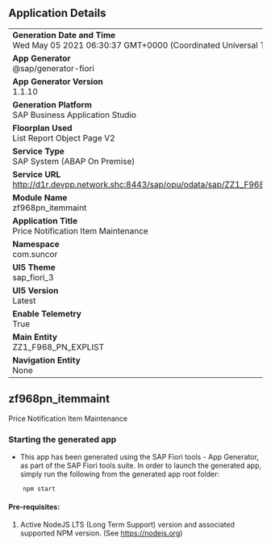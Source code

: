 ## Application Details
|               |
| ------------- |
|**Generation Date and Time**<br>Wed May 05 2021 06:30:37 GMT+0000 (Coordinated Universal Time)|
|**App Generator**<br>@sap/generator-fiori|
|**App Generator Version**<br>1.1.10|
|**Generation Platform**<br>SAP Business Application Studio|
|**Floorplan Used**<br>List Report Object Page V2|
|**Service Type**<br>SAP System (ABAP On Premise)|
|**Service URL**<br>http://d1r.devpp.network.shc:8443/sap/opu/odata/sap/ZZ1_F968_PN_EXPLIST_CDS/
|**Module Name**<br>zf968pn_itemmaint|
|**Application Title**<br>Price Notification Item Maintenance|
|**Namespace**<br>com.suncor|
|**UI5 Theme**<br>sap_fiori_3|
|**UI5 Version**<br>Latest|
|**Enable Telemetry**<br>True|
|**Main Entity**<br>ZZ1_F968_PN_EXPLIST|
|**Navigation Entity**<br>None|

## zf968pn_itemmaint

Price Notification Item Maintenance

### Starting the generated app

-   This app has been generated using the SAP Fiori tools - App Generator, as part of the SAP Fiori tools suite.  In order to launch the generated app, simply run the following from the generated app root folder:

```
    npm start
```


#### Pre-requisites:

1. Active NodeJS LTS (Long Term Support) version and associated supported NPM version.  (See https://nodejs.org)


